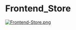 # Frontend_Store

[![Frontend-Store.png](https://i.postimg.cc/CLNR8gnT/Frontend-Store.png)](https://postimg.cc/BXjZWRCM)

